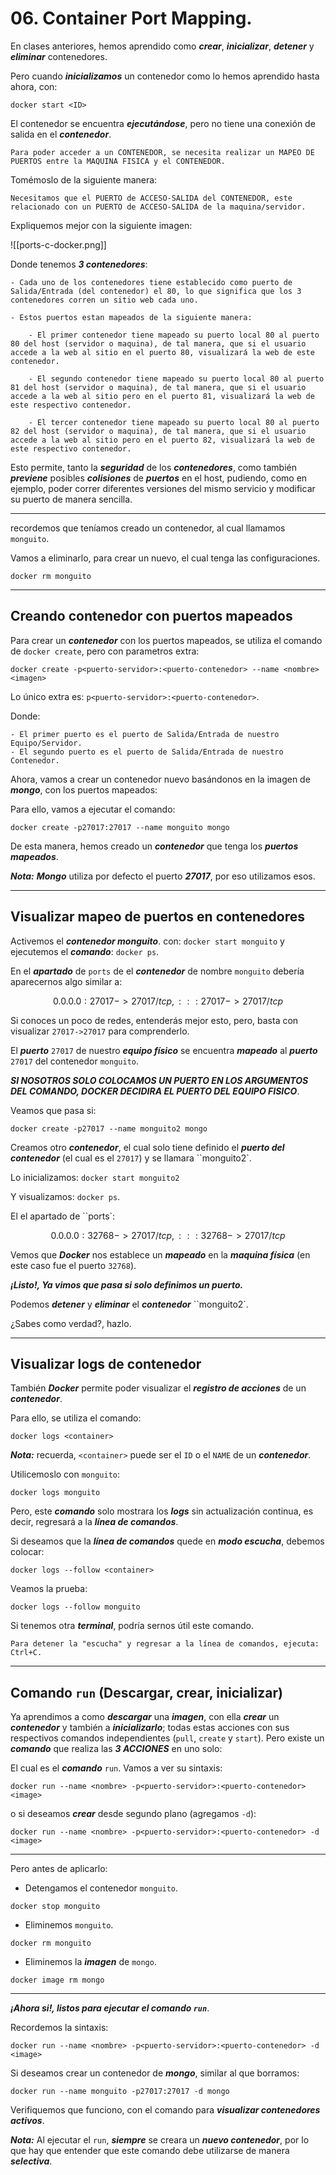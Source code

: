 # 06.  Container Port Mapping.

En clases anteriores, hemos aprendido como ***crear***, ***inicializar***, ***detener*** y ***eliminar*** contenedores.

Pero cuando ***inicializamos*** un contenedor como lo hemos aprendido hasta ahora, con:

~~~
docker start <ID>
~~~

El contenedor se encuentra ***ejecutándose***, pero no tiene una conexión de salida en el ***contenedor***.

	Para poder acceder a un CONTENEDOR, se necesita realizar un MAPEO DE PUERTOS entre la MAQUINA FISICA y el CONTENEDOR.

Tomémoslo de la siguiente manera:

	Necesitamos que el PUERTO de ACCESO-SALIDA del CONTENEDOR, este relacionado con un PUERTO de ACCESO-SALIDA de la maquina/servidor.

Expliquemos mejor con la siguiente imagen:

![[ports-c-docker.png]]

Donde tenemos ***3 contenedores***:

	- Cada uno de los contenedores tiene establecido como puerto de Salida/Entrada (del contenedor) el 80, lo que significa que los 3 contenedores corren un sitio web cada uno.
	
	- Estos puertos estan mapeados de la siguiente manera:

		- El primer contenedor tiene mapeado su puerto local 80 al puerto 80 del host (servidor o maquina), de tal manera, que si el usuario accede a la web al sitio en el puerto 80, visualizará la web de este contenedor.

		- El segundo contenedor tiene mapeado su puerto local 80 al puerto 81 del host (servidor o maquina), de tal manera, que si el usuario accede a la web al sitio pero en el puerto 81, visualizará la web de este respectivo contenedor.

		- El tercer contenedor tiene mapeado su puerto local 80 al puerto 82 del host (servidor o maquina), de tal manera, que si el usuario accede a la web al sitio pero en el puerto 82, visualizará la web de este respectivo contenedor.

Esto permite, tanto la ***seguridad*** de los ***contenedores***, como también ***previene*** posibles ***colisiones*** de ***puertos*** en el host, pudiendo, como en ejemplo, poder correr diferentes versiones del mismo servicio y modificar su puerto de manera sencilla.

---

recordemos que teníamos creado un contenedor, al cual llamamos `monguito`.

Vamos a eliminarlo, para crear un nuevo, el cual tenga las configuraciones.

 ~~~
 docker rm monguito
 ~~~

---
## Creando contenedor con puertos mapeados

Para crear un ***contenedor*** con los puertos mapeados, se utiliza el comando de `docker create`, pero con parametros extra:

~~~
docker create -p<puerto-servidor>:<puerto-contenedor> --name <nombre> <imagen>
~~~

Lo único extra es: `p<puerto-servidor>:<puerto-contenedor>`.

Donde:

	- El primer puerto es el puerto de Salida/Entrada de nuestro Equipo/Servidor.
	- El segundo puerto es el puerto de Salida/Entrada de nuestro Contenedor.

Ahora, vamos a crear un contenedor nuevo basándonos en la imagen de ***mongo***, con los puertos mapeados:

Para ello, vamos a ejecutar el comando:

~~~
docker create -p27017:27017 --name monguito mongo
~~~

De esta manera, hemos creado un ***contenedor*** que tenga los ***puertos mapeados***.

***Nota:*** ***Mongo*** utiliza por defecto el puerto ***27017***, por eso utilizamos esos.

---
## Visualizar mapeo de puertos en contenedores

Activemos el ***contenedor monguito***. con: `docker start monguito` y ejecutemos el ***comando***: `docker ps`.

En el ***apartado*** de `ports` de el ***contenedor*** de nombre `monguito` debería aparecernos algo similar a:

$$0.0.0.0:27017->27017/tcp, :::27017->27017/tcp$$

Si conoces un poco de redes, entenderás mejor esto, pero, basta con visualizar `27017->27017` para comprenderlo.

El ***puerto*** `27017` de nuestro ***equipo físico*** se encuentra ***mapeado*** al ***puerto*** `27017` del contenedor `monguito`.

***SI NOSOTROS SOLO COLOCAMOS UN PUERTO EN LOS ARGUMENTOS DEL COMANDO, DOCKER DECIDIRA EL PUERTO DEL EQUIPO FISICO***.

Veamos que pasa si:

~~~
docker create -p27017 --name monguito2 mongo
~~~

Creamos otro ***contenedor***, el cual solo tiene definido el ***puerto del contenedor*** (el cual es el ``27017``) y se llamara ``monguito2`.

Lo inicializamos: ``docker start monguito2``

Y visualizamos: ``docker ps``.

El el apartado de ``ports`:

$$0.0.0.0:32768->27017/tcp, :::32768->27017/tcp$$

Vemos que ***Docker*** nos establece un ***mapeado*** en la ***maquina física*** (en este caso fue el puerto `32768`).

***¡Listo!, Ya vimos que pasa si solo definimos un puerto.***

Podemos ***detener*** y ***eliminar*** el ***contenedor*** ``monguito2`.

¿Sabes como verdad?, hazlo.

---
## Visualizar logs de contenedor

También ***Docker*** permite poder visualizar el ***registro de acciones*** de un ***contenedor***.

Para ello, se utiliza el comando:

~~~
docker logs <container>
~~~

***Nota:*** recuerda, `<container>` puede ser el `ID` o el `NAME` de un ***contenedor***.

Utilicemoslo con `monguito`:

~~~
docker logs monguito
~~~

Pero, este ***comando*** solo mostrara los ***logs*** sin actualización continua, es decir, regresará a la ***línea de comandos***.

Si deseamos que la ***línea de comandos*** quede en ***modo escucha***, debemos colocar:

~~~
docker logs --follow <container>
~~~

Veamos la prueba:

~~~
docker logs --follow monguito
~~~

Si tenemos otra ***terminal***, podría sernos útil este comando.

	Para detener la "escucha" y regresar a la línea de comandos, ejecuta: Ctrl+C.

---
## Comando `run` (Descargar, crear, inicializar)

Ya aprendimos a como ***descargar*** una ***imagen***, con ella ***crear*** un ***contenedor*** y también a ***inicializarlo***; todas estas acciones con sus respectivos comandos independientes (`pull`, `create` y `start`). Pero existe un ***comando*** que realiza las ***3 ACCIONES*** en uno solo:

El cual es el ***comando*** `run`. Vamos a ver su sintaxis:

~~~
docker run --name <nombre> -p<puerto-servidor>:<puerto-contenedor> <image>
~~~

o si deseamos ***crear*** desde segundo plano (agregamos `-d`):

~~~
docker run --name <nombre> -p<puerto-servidor>:<puerto-contenedor> -d <image>
~~~

---
Pero antes de aplicarlo:

- Detengamos el contenedor `monguito`.

~~~
docker stop monguito
~~~

- Eliminemos `monguito`.

~~~
docker rm monguito
~~~

- Eliminemos la ***imagen*** de `mongo`.

~~~
docker image rm mongo
~~~

---

***¡Ahora si!, listos para ejecutar el comando `run`***.

Recordemos la sintaxis:

~~~
docker run --name <nombre> -p<puerto-servidor>:<puerto-contenedor> -d <image>
~~~

Si deseamos crear un contenedor de ***mongo***, similar al que borramos:

~~~
docker run --name monguito -p27017:27017 -d mongo
~~~

Verifiquemos que funciono, con el comando para ***visualizar contenedores activos***.

***Nota:*** Al ejecutar el `run`, ***siempre*** se creara un ***nuevo contenedor***, por lo que hay que entender que este comando debe utilizarse de manera ***selectiva***.

